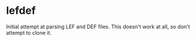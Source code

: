 # lefdef
Initial attempt at parsing LEF and DEF files. This doesn't work at all, so don't attempt to clone it.
